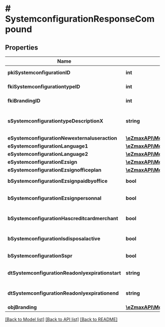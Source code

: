 # # SystemconfigurationResponseCompound

## Properties

Name | Type | Description | Notes
------------ | ------------- | ------------- | -------------
**pkiSystemconfigurationID** | **int** | The unique ID of the Systemconfiguration |
**fkiSystemconfigurationtypeID** | **int** | The unique ID of the Systemconfigurationtype |
**fkiBrandingID** | **int** | The unique ID of the Branding | [optional]
**sSystemconfigurationtypeDescriptionX** | **string** | The description of the Systemconfigurationtype in the language of the requester |
**eSystemconfigurationNewexternaluseraction** | [**\eZmaxAPI\Model\FieldESystemconfigurationNewexternaluseraction**](FieldESystemconfigurationNewexternaluseraction.md) |  |
**eSystemconfigurationLanguage1** | [**\eZmaxAPI\Model\FieldESystemconfigurationLanguage1**](FieldESystemconfigurationLanguage1.md) |  |
**eSystemconfigurationLanguage2** | [**\eZmaxAPI\Model\FieldESystemconfigurationLanguage2**](FieldESystemconfigurationLanguage2.md) |  |
**eSystemconfigurationEzsign** | [**\eZmaxAPI\Model\FieldESystemconfigurationEzsign**](FieldESystemconfigurationEzsign.md) |  | [optional]
**eSystemconfigurationEzsignofficeplan** | [**\eZmaxAPI\Model\FieldESystemconfigurationEzsignofficeplan**](FieldESystemconfigurationEzsignofficeplan.md) |  | [optional]
**bSystemconfigurationEzsignpaidbyoffice** | **bool** | Whether if Ezsign is paid by the company or not | [optional]
**bSystemconfigurationEzsignpersonnal** | **bool** | Whether if we allow the creation of personal files in eZsign |
**bSystemconfigurationHascreditcardmerchant** | **bool** | Whether there is a creditcard merchant configured or not | [optional]
**bSystemconfigurationIsdisposalactive** | **bool** | Whether is Disposal processus is active or not | [optional]
**bSystemconfigurationSspr** | **bool** | Whether if we allow SSPR |
**dtSystemconfigurationReadonlyexpirationstart** | **string** | The start date where the system will be in read only | [optional]
**dtSystemconfigurationReadonlyexpirationend** | **string** | The end date where the system will be in read only | [optional]
**objBranding** | [**\eZmaxAPI\Model\CustomBrandingResponse**](CustomBrandingResponse.md) |  | [optional]

[[Back to Model list]](../../README.md#models) [[Back to API list]](../../README.md#endpoints) [[Back to README]](../../README.md)
